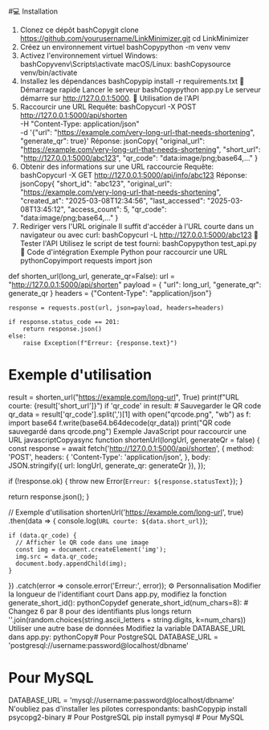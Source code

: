 

#💻 Installation
1. Clonez ce dépôt
bashCopygit clone https://github.com/yourusername/LinkMinimizer.git
cd LinkMinimizer
2. Créez un environnement virtuel
bashCopypython -m venv venv
3. Activez l'environnement virtuel
Windows:
bashCopyvenv\Scripts\activate
macOS/Linux:
bashCopysource venv/bin/activate
4. Installez les dépendances
bashCopypip install -r requirements.txt
🚀 Démarrage rapide
Lancer le serveur
bashCopypython app.py
Le serveur démarre sur http://127.0.0.1:5000.
📝 Utilisation de l'API
1. Raccourcir une URL
Requête:
bashCopycurl -X POST http://127.0.0.1:5000/api/shorten \
  -H "Content-Type: application/json" \
  -d '{"url": "https://example.com/very-long-url-that-needs-shortening", "generate_qr": true}'
Réponse:
jsonCopy{
  "original_url": "https://example.com/very-long-url-that-needs-shortening",
  "short_url": "http://127.0.0.1:5000/abc123",
  "qr_code": "data:image/png;base64,..."
}
2. Obtenir des informations sur une URL raccourcie
Requête:
bashCopycurl -X GET http://127.0.0.1:5000/api/info/abc123
Réponse:
jsonCopy{
  "short_id": "abc123",
  "original_url": "https://example.com/very-long-url-that-needs-shortening",
  "created_at": "2025-03-08T12:34:56",
  "last_accessed": "2025-03-08T13:45:12",
  "access_count": 5,
  "qr_code": "data:image/png;base64,..."
}
3. Rediriger vers l'URL originale
Il suffit d'accéder à l'URL courte dans un navigateur ou avec curl:
bashCopycurl -L http://127.0.0.1:5000/abc123
🧪 Tester l'API
Utilisez le script de test fourni:
bashCopypython test_api.py
🔧 Code d'intégration
Exemple Python pour raccourcir une URL
pythonCopyimport requests
import json

def shorten_url(long_url, generate_qr=False):
    url = "http://127.0.0.1:5000/api/shorten"
    payload = {
        "url": long_url,
        "generate_qr": generate_qr
    }
    headers = {"Content-Type": "application/json"}
    
    response = requests.post(url, json=payload, headers=headers)
    
    if response.status_code == 201:
        return response.json()
    else:
        raise Exception(f"Erreur: {response.text}")

# Exemple d'utilisation
result = shorten_url("https://example.com/long-url", True)
print(f"URL courte: {result['short_url']}")
if 'qr_code' in result:
    # Sauvegarder le QR code
    qr_data = result['qr_code'].split(',')[1]
    with open("qrcode.png", "wb") as f:
        import base64
        f.write(base64.b64decode(qr_data))
    print("QR code sauvegardé dans qrcode.png")
Exemple JavaScript pour raccourcir une URL
javascriptCopyasync function shortenUrl(longUrl, generateQr = false) {
  const response = await fetch('http://127.0.0.1:5000/api/shorten', {
    method: 'POST',
    headers: {
      'Content-Type': 'application/json',
    },
    body: JSON.stringify({
      url: longUrl,
      generate_qr: generateQr
    }),
  });
  
  if (!response.ok) {
    throw new Error(`Erreur: ${response.statusText}`);
  }
  
  return response.json();
}

// Exemple d'utilisation
shortenUrl('https://example.com/long-url', true)
  .then(data => {
    console.log(`URL courte: ${data.short_url}`);
    
    if (data.qr_code) {
      // Afficher le QR code dans une image
      const img = document.createElement('img');
      img.src = data.qr_code;
      document.body.appendChild(img);
    }
  })
  .catch(error => console.error('Erreur:', error));
⚙️ Personnalisation
Modifier la longueur de l'identifiant court
Dans app.py, modifiez la fonction generate_short_id():
pythonCopydef generate_short_id(num_chars=8):  # Changez 6 par 8 pour des identifiants plus longs
    return ''.join(random.choices(string.ascii_letters + string.digits, k=num_chars))
Utiliser une autre base de données
Modifiez la variable DATABASE_URL dans app.py:
pythonCopy# Pour PostgreSQL
DATABASE_URL = 'postgresql://username:password@localhost/dbname'

# Pour MySQL
DATABASE_URL = 'mysql://username:password@localhost/dbname'
N'oubliez pas d'installer les pilotes correspondants:
bashCopypip install psycopg2-binary  # Pour PostgreSQL
pip install pymysql  # Pour MySQL
